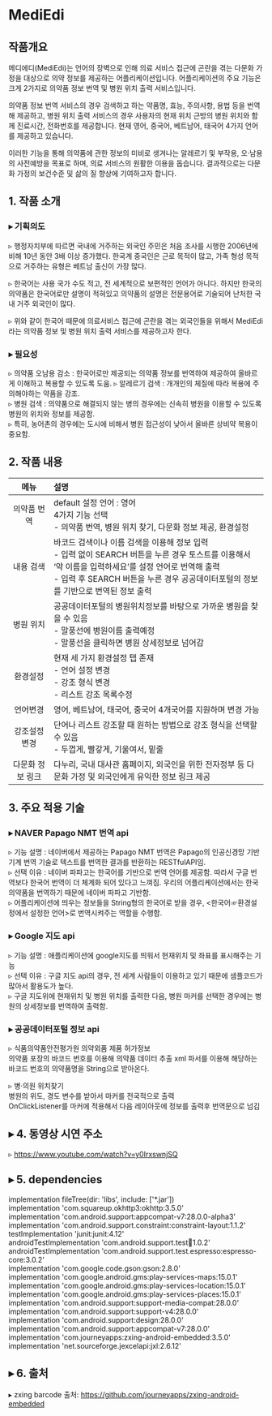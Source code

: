 # MediEdi

## 작품개요
메디에디(MediEdi)는 언어의 장벽으로 인해 의료 서비스 접근에 곤란을 겪는 다문화 가정을 대상으로 의약 정보를 제공하는 어플리케이션입니다.
어플리케이션의 주요 기능은 크게 2가지로 의약품 정보 번역 및 병원 위치 출력 서비스입니다.  

의약품 정보 번역 서비스의 경우 검색하고 하는 약품명, 효능, 주의사항, 용법 등을 번역해 제공하고,
병원 위치 출력 서비스의 경우 사용자의 현재 위치 근방의 병원 위치와 함께 진료시간, 전화번호를 제공합니다.
현재 영어, 중국어, 베트남어, 태국어 4가지 언어를 제공하고 있습니다.  

이러한 기능을 통해 의약품에 관한 정보의 미비로 생겨나는 알레르기 및 부작용, 오·남용의 사전예방을 목표로 하며, 의료 서비스의 원활한 이용을 돕습니다.
결과적으로는 다문화 가정의 보건수준 및 삶의 질 향상에 기여하고자 합니다.  

## 1. 작품 소개
### ▸ 기획의도
▹ 행정자치부에 따르면 국내에 거주하는 외국인 주민은 처음 조사를 시행한 2006년에 비해 10년 동안 3배 이상 증가했다. 한국계 중국인은 근로 목적이 많고, 가족 형성 목적으로 거주하는 유형은 베트남 출신이 가장 많다.  

▹ 한국어는 사용 국가 수도 적고, 전 세계적으로 보편적인 언어가 아니다. 하지만 한국의 의약품은 한국어로만 설명이 적혀있고 의약품의 설명은 전문용어로 기술되어 난처한 국내 거주 외국인이 많다.  

▹ 위와 같이 한국어 때문에 의료서비스 접근에 곤란을 겪는 외국인들을 위해서 MediEdi라는 의약품 정보 및 병원 위치 출력 서비스를 제공하고자 한다.  

### ▸ 필요성
▹ 의약품 오남용 감소 : 한국어로만 제공되는 의약품 정보를 번역하여 제공하여 올바르게 이해하고 복용할 수 있도록 도움.
▹ 알레르기 검색 : 개개인의 체질에 따라 복용에 주의해야하는 약품을 강조.  
▹ 병원 검색 : 의약품으로 해결되지 않는 병의 경우에는 신속히 병원을 이용할 수 있도록 병원의 위치와 정보를 제공함.  
▹ 특히, 농어촌의 경우에는 도시에 비해서 병원 접근성이 낮아서 올바른 상비약 복용이 중요함.  

## 2. 작품 내용

|  메뉴  | 설명 |
|:--------:|:--------|
| 의약품 번역 | default 설정 언어 : 영어<br /> 4가지 기능 선택<br /> - 의약품 번역, 병원 위치 찾기, 다문화 정보 제공, 환경설정 |
| 내용 검색 | 바코드 검색이나 이름 검색을 이용해 정보 입력<br /> - 입력 없이 SEARCH 버튼을 누른 경우 토스트를 이용해서 ‘약 이름을 입력하세요’를 설정 언어로 번역해 출력<br />  - 입력 후 SEARCH 버튼을 누른 경우 공공데이터포털의 정보를 기반으로 번역된 정보 출력 |
| 병원 위치 | 공공데이터포털의 병원위치정보를 바탕으로 가까운 병원을 찾을 수 있음<br /> - 말풍선에 병원이름 출력예정<br /> - 말풍선을 클릭하면 병원 상세정보로 넘어감 |
| 환경설정 | 현재 세 가지 환경설정 탭 존재<br /> - 언어 설정 변경<br /> - 강조 형식 변경<br /> - 리스트 강조 목록수정 |
| 언어변경 | 영어, 베트남어, 태국어, 중국어 4개국어를 지원하며 변경 가능 |
| 강조설정 변경 | 단어나 리스트 강조할 때 원하는 방법으로 강조 형식을 선택할 수 있음<br /> - 두껍게, 빨갛게, 기울여서, 밑줄|
| 다문화 정보 링크 | 다누리, 국내 대사관 홈페이지, 외국인을 위한 전자정부 등 다문화 가정 및 외국인에게 유익한 정보 링크 제공 |

## 3. 주요 적용 기술
### ▸ NAVER Papago NMT 번역 api  
▹ 기능 설명 : 네이버에서 제공하는 Papago NMT 번역은 Papago의 인공신경망 기반 기계 번역 기술로 텍스트를 번역한 결과를 반환하는 RESTfulAPI임.  
▹ 선택 이유 : 네이버 파파고는 한국어를 기반으로 번역 언어를 제공함. 따라서 구글 번역보다 한국어 번역이 더 체계화 되어 있다고 느껴짐. 우리의 어플리케이션에서는 한국의약품을 번역하기 때문에 네이버 파파고 기반함.  
▹ 어플리케이션에 띄우는 정보들을 String형의 한국어로 받을 경우, <한국어☞환경설정에서 설정한 언어>로 번역시켜주는 역할을 수행함.  

### ▸ Google 지도 api  
▹ 기능 설명 : 애플리케이션에 google지도를 띄워서 현재위치 및 좌표를 표시해주는 기능  
▹ 선택 이유 : 구글 지도 api의 경우, 전 세계 사람들이 이용하고 있기 때문에 샘플코드가 많아서 활용도가 높다.  
▹ 구글 지도위에 현재위치 및 병원 위치를 출력한 다음, 병원 마커를 선택한 경우에는 병원의 상세정보를 번역하여 출력함.  

### ▸ 공공데이터포털 정보 api  
▹ 식품의약품안전평가원 의약외품 제품 허가정보  
의약품 포장의 바코드 번호를 이용해 의약품 데이터 추출
xml 파서를 이용해 해당하는 바코드 번호의 의약품명을 String으로 받아온다. 

▹ 병·의원 위치찾기  
병원의 위도, 경도 변수를 받아서 마커를 전국적으로 출력  
OnClickListener를 마커에 적용해서 다음 레이아웃에 정보를 출력후 번역문으로 넘김  

## ▸ 4. 동영상 시연 주소
▹ https://www.youtube.com/watch?v=y0IrxswnjSQ

## ▸ 5. dependencies
implementation fileTree(dir: 'libs', include: ['*.jar'])  
implementation 'com.squareup.okhttp3:okhttp:3.5.0'  
implementation 'com.android.support:appcompat-v7:28.0.0-alpha3'  
implementation 'com.android.support.constraint:constraint-layout:1.1.2'  
testImplementation 'junit:junit:4.12'  
androidTestImplementation 'com.android.support.test:runner:1.0.2'  
androidTestImplementation 'com.android.support.test.espresso:espresso-core:3.0.2'  
implementation 'com.google.code.gson:gson:2.8.0'  
implementation 'com.google.android.gms:play-services-maps:15.0.1'  
implementation 'com.google.android.gms:play-services-location:15.0.1'  
implementation 'com.google.android.gms:play-services-places:15.0.1'  
implementation 'com.android.support:support-media-compat:28.0.0'  
implementation 'com.android.support:support-v4:28.0.0'  
implementation 'com.android.support:design:28.0.0'  
implementation 'com.android.support:appcompat-v7:28.0.0'     
implementation 'com.journeyapps:zxing-android-embedded:3.5.0'  
implementation 'net.sourceforge.jexcelapi:jxl:2.6.12'  

## ▸ 6. 출처
 ▸ zxing barcode 출처: https://github.com/journeyapps/zxing-android-embedded

